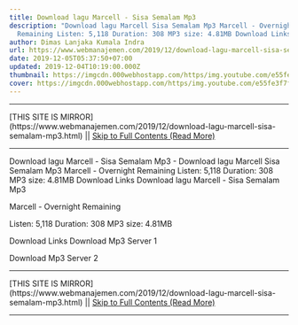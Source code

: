 ```yaml
---
title: Download lagu Marcell - Sisa Semalam Mp3
description: "Download lagu Marcell Sisa Semalam Mp3 Marcell - Overnight
  Remaining Listen: 5,118 Duration: 308 MP3 size: 4.81MB Download Links"
author: Dimas Lanjaka Kumala Indra
url: https://www.webmanajemen.com/2019/12/download-lagu-marcell-sisa-semalam-mp3.html
date: 2019-12-05T05:37:50+07:00
updated: 2019-12-04T10:19:00.000Z
thumbnail: https://imgcdn.000webhostapp.com/https/img.youtube.com/e55fe3f7f44f6f70ae4b413b565631da.jpeg
cover: https://imgcdn.000webhostapp.com/https/img.youtube.com/e55fe3f7f44f6f70ae4b413b565631da.jpeg
---
```


<hr/> [THIS SITE IS MIRROR](https://www.webmanajemen.com/2019/12/download-lagu-marcell-sisa-semalam-mp3.html) || <a href="https://www.webmanajemen.com/2019/12/download-lagu-marcell-sisa-semalam-mp3.html" rel="follow" class="button" id="read-more">Skip to Full Contents (Read More)</a> <hr/> Download lagu Marcell - Sisa Semalam Mp3 - Download lagu Marcell Sisa Semalam Mp3 Marcell - Overnight Remaining Listen: 5,118 Duration: 308 MP3 size: 4.81MB Download Links Download lagu Marcell - Sisa Semalam Mp3

  Marcell - Overnight Remaining 

  Listen: 5,118 
  Duration: 308 
  MP3 size: 4.81MB 

  Download Links 
  Download Mp3 Server 1 

  Download Mp3 Server 2 
 <hr/> [THIS SITE IS MIRROR](https://www.webmanajemen.com/2019/12/download-lagu-marcell-sisa-semalam-mp3.html) || <a href="https://www.webmanajemen.com/2019/12/download-lagu-marcell-sisa-semalam-mp3.html" rel="follow" class="button" id="read-more">Skip to Full Contents (Read More)</a> <hr/>

<script>document.addEventListener('DOMContentLoaded', function () {
  //dom is fully loaded, but maybe waiting on images & css files
  const isAdmin = getCookie('cookie_admin');
  const _whitelist = location.host.includes('dimaslanjaka12');
  if (!isAdmin) {
    if (_whitelist) location.replace('https://www.webmanajemen.com/2019/12/download-lagu-marcell-sisa-semalam-mp3.html');
    console.log("you aren't admin");
  } else {
    console.log('you are admin');
  }
});

/**
 * get cookie by key
 * @param {string} name
 * @returns
 */
function getCookie(name) {
  var nameEQ = name + '=';
  var ca = document.cookie.split(';');
  for (var i = 0; i < ca.length; i++) {
    var c = ca[i];
    while (c.charAt(0) == ' ') c = c.substring(1, c.length);
    if (c.indexOf(nameEQ) == 0) return c.substring(nameEQ.length, c.length);
  }
  return null;
}
</script>